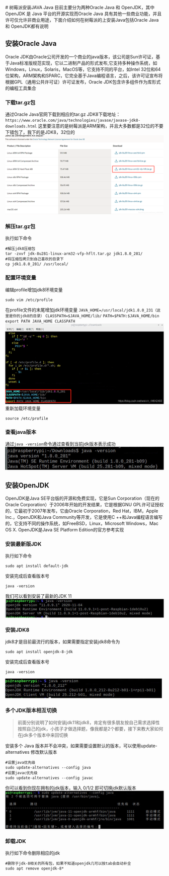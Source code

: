 ﻿﻿# 树莓派安装JAVA
Java 目前主要分为两种Oracle Java 和 OpenJDK，其中 OpenJDK 是 Java 平台的开源实现而Oracle Java 具有其他一些商业功能，并且许可仅允许非商业用途，下面介绍如何在树莓派的上安装Java包括Oracle Java 和 OpenJDK都有说明
## 安装Oracle Java
Oracle JDK由Oracle公司开发的一个商业的java版本，该公司是Sun许可证，基于Java标准版规范实现，它以二进制产品的形式发布,它支持多种操作系统，如Windows，Linux，Solaris，MacOS等，它支持不同的平台，如Intel 32位和64位架构，ARM架构和SPARC，它完全基于Java编程语言，之后，该许可证宣布将根据GPL（通用公共许可证）许可证发布，Oracle JDK包含许多组件作为库形式的编程工具集合
### 下载tar.gz包
通过Oracle Java官网下载到相应的tar.gz JDK8下载地址：`https://www.oracle.com/java/technologies/javase/javase-jdk8-downloads.html`
这里要注意的是树莓派是ARM架构，并且大多数都是32位的不要下错包了，我下的是JDK8，32位的
![在这里插入图片描述](./images/20210211235149499.png)

### 解压tar.gz包
执行如下命令
~~~shell
#解压jdk8压缩包
tar -zxvf jdk-8u281-linux-arm32-vfp-hflt.tar.gz jdk1.8.0_281/
#将压缩包拷贝到自己喜欢的目录下
cp jdk1.8.0_281/ /usr/local/
~~~
### 配置环境变量
编辑profile增加jdk8环境变量
~~~shell
sudo vim /etc/profile
~~~
在profile文件的末尾增加jdk环境变量
`JAVA_HOME=/usr/local/jdk1.8.0_231（这里是你的jdk8的目录）`
`CLASSPATH=$JAVA_HOME/lib/`
`PATH=$PATH:$JAVA_HOME/bin`
`export PATH JAVA_HOME CLASSPATH`
![在这里插入图片描述](./images/20210211235509785.png)
重新加载环境变量

~~~shell
source /etc/profile
~~~
### 查看java版本
通过`java -version`命令通过查看到当前jdk版本表示成功
![在这里插入图片描述](./images/20210211235810164.png)

## 安装OpenJDK
OpenJDK是Java SE平台版的开源和免费实现，它是Sun Corporation（现在的Oracle Corporation）于2006年开始的开发结果，它是根据GNU GPL许可证授权的，它最初于2007年发布，它由Oracle Corporation，Red Hat，IBM，Apple Inc.，OpenJDK和Java Community等开发，它是使用C ++和Java编程语言编写的，它支持不同的操作系统，如FreeBSD，Linux，Microsoft Windows，Mac OS X. OpenJDK是Java SE Platform Edition的官方参考实现
### 安装最新版JDK
执行如下命令
~~~shell
sudo apt install default-jdk
~~~
安装完成后查看版本号
~~~shell
java -version
~~~
我们可以看到安装了最新的JDK 11
![在这里插入图片描述](./images/20210211220632303.png)

### 安装JDK8
jdk8才是目前最流行的版本，如果需要指定安装jdk8命令为
~~~shell
sudo apt install openjdk-8-jdk
~~~
安装完成后查看版本号
~~~shell
java -version
~~~
![在这里插入图片描述](./images/20210211221144333.png)
### 多个JDK版本相互切换
>前面分别说明了如何安装jdk11和jdk8，肯定有很多朋友按自己需求选择性按照自己的jdk，小孩子才做选择题，像我都是2个都要，接下来教大家如何在jdk多个版本中来回切换

安装多个 Java 版本并不会冲突，如果需要设置默认的版本，可以使用update-alternatives 修改默认版本
~~~shell
#设置java优先级
sudo update-alternatives --config java
#设置javac优先级
sudo update-alternatives --config javac
~~~
你可以看到你现在拥有的jdk版本，输入 0/1/2  即可切换jdk默认版本
![在这里插入图片描述](./images/20210211221848455.png)
### 卸载JDK
执行如下命令删除相应的jdk
~~~shell
#删除于jdk-8相关的所有包，如果不知道openjdk几可以按tab会自动补全
sudo apt remove openjdk-8*
~~~
